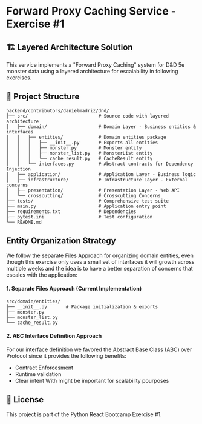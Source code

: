 # Forward Proxy Caching Service - Exercise #1

## 🏗️ **Layered Architecture Solution**

This service implements a "Forward Proxy Caching" system for D&D 5e monster data using a layered architecture for escalability in following exercises.

## 📁 **Project Structure**

```
backend/contributors/danielmadriz/dnd/
├── src/                          # Source code with layered architecture
│   ├── domain/                   # Domain Layer - Business entities & interfaces
│   │   ├── entities/             # Domain entities package
│   │   │   ├── __init__.py       # Exports all entities
│   │   │   ├── monster.py        # Monster entity
│   │   │   ├── monster_list.py   # MonsterList entity
│   │   │   └── cache_result.py   # CacheResult entity
│   │   └── interfaces.py         # Abstract contracts for Dependency Injection
│   ├── application/              # Application Layer - Business logic
│   ├── infrastructure/           # Infrastructure Layer - External concerns
│   ├── presentation/             # Presentation Layer - Web API
│   └── crosscutting/             # Crosscutting Concerns
├── tests/                        # Comprehensive test suite
├── main.py                       # Application entry point
├── requirements.txt              # Dependencies
├── pytest.ini                    # Test configuration
└── README.md
```

## **Entity Organization Strategy**

We follow the separate Files Approach for organizing domain entities, even though this exercise only uses a small set of interfaces it will growth across multiple weeks and the idea is to have a better separation of concerns that escales with the application:

#### **1. Separate Files Approach (Current Implementation)**

```
src/domain/entities/
├── __init__.py       # Package initialization & exports
├── monster.py
├── monster_list.py
└── cache_result.py

```

#### **2. ABC Interface Definition Approach**

For our interface definition we favored the Abstract Base Class (ABC) over Protocol since it provides the following benefits:

- Contract Enforcesment
- Runtime validation
- Clear intent
  With might be important for scalability pourposes

## 📝 **License**

This project is part of the Python React Bootcamp Exercise #1.

